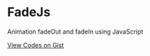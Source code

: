 # FadeJs

Animation fadeOut and fadeIn using JavaScript

[View Codes on Gist](https://gist.github.com/MSFPT/fbd99b95e9a862ce571016a90f68a041)
